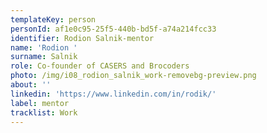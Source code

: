 ```yaml
---
templateKey: person
personId: af1e0c95-25f5-440b-bd5f-a74a214fcc33
identifier: Rodion Salnik-mentor
name: 'Rodion '
surname: Salnik
role: Co-founder of CASERS and Brocoders
photo: /img/i08_rodion_salnik_work-removebg-preview.png
about: ''
linkedin: 'https://www.linkedin.com/in/rodik/'
label: mentor
tracklist: Work
---
```

